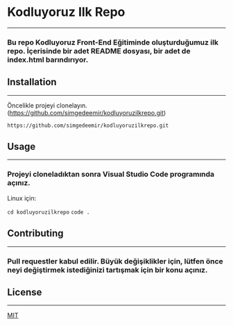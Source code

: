 # Kodluyoruz Ilk Repo

---

### Bu repo Kodluyoruz Front-End Eğitiminde oluşturduğumuz ilk repo. İçerisinde bir adet README dosyası, bir adet de index.html barındırıyor.

## Installation

---

Öncelikle projeyi clonelayın.(https://github.com/simgedeemir/kodluyoruzilkrepo.git)

`https://github.com/simgedeemir/kodluyoruzilkrepo.git`

## Usage

---

### Projeyi cloneladıktan sonra Visual Studio Code programında açınız.

Linux için:

`cd kodluyoruzilkrepo`
`code .`

## Contributing

---

### Pull requestler kabul edilir. Büyük değişiklikler için, lütfen önce neyi değiştirmek istediğinizi tartışmak için bir konu açınız.

## License

---

[MIT](https://choosealicense.com/licenses/mit/)
